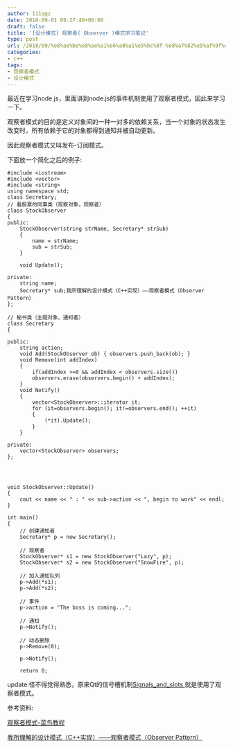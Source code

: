 ```yaml
---
author: 111qqz
date: 2018-09-01 09:27:40+00:00
draft: false
title: '[设计模式] 观察者( Observer )模式学习笔记'
type: post
url: /2018/09/%e8%ae%be%e8%ae%a1%e6%a8%a1%e5%bc%8f-%e8%a7%82%e5%af%9f%e8%80%85-observer-%e6%a8%a1%e5%bc%8f%e5%ad%a6%e4%b9%a0%e7%ac%94%e8%ae%b0/
categories:
- c++
tags:
- 观察者模式
- 设计模式
---
```


最近在学习node.js，里面讲到node.js的事件机制使用了观察者模式，因此来学习一下。

观察者模式的目的是定义对象间的一种一对多的依赖关系，当一个对象的状态发生改变时，所有依赖于它的对象都得到通知并被自动更新。

因此观察者模式又叫发布-订阅模式。

下面放一个简化之后的例子:

    
    #include <iostream>
    #include <vector>
    #include <string>
    using namespace std;
    class Secretary;
    // 看股票的同事类（观察对象，观察者）
    class StockObserver
    {
    public:
    	StockObserver(string strName, Secretary* strSub)
    	{
    		name = strName;
    		sub = strSub;
    	}
     
    	void Update();
     
    private:
    	string name;
    	Secretary* sub;我所理解的设计模式（C++实现）——观察者模式（Observer Pattern）
    };
     
    // 秘书类（主题对象，通知者）
    class Secretary
    {
     
    public:
    	string action;
    	void Add(StockObserver ob) { observers.push_back(ob); }
    	void Remove(int addIndex)
    	{
    		if(addIndex >=0 && addIndex < observers.size())
    		observers.erase(observers.begin() + addIndex);
    	}
    	void Notify()
    	{
    		vector<StockObserver>::iterator it;
    		for (it=observers.begin(); it!=observers.end(); ++it)
    		{
    			(*it).Update();
    		}
    	}
     
    private:
    	vector<StockObserver> observers;
    };
     
     
     
     
    void StockObserver::Update()
    {
    	cout << name << " : " << sub->action << ", begin to work" << endl;
    }
     
    int main()
    {
    	// 创建通知者
    	Secretary* p = new Secretary();
     
    	// 观察者
    	StockObserver* s1 = new StockObserver("Lazy", p);
    	StockObserver* s2 = new StockObserver("SnowFire", p);
     
    	// 加入通知队列
    	p->Add(*s1);
    	p->Add(*s2);
     
    	// 事件
    	p->action = "The boss is coming...";
     
    	// 通知
    	p->Notify();
     
    	// 动态删除
    	p->Remove(0);
    	
    	p->Notify();
     
    	return 0;
     
    




update:怪不得觉得熟悉，原来Qt的信号槽机制[Signals_and_slots ](https://en.wikipedia.org/wiki/Signals_and_slots)就是使用了观察者模式。

参考资料:

[观察者模式-菜鸟教程](http://www.runoob.com/design-pattern/observer-pattern.html)

[我所理解的设计模式（C++实现）——观察者模式（Observer Pattern）](https://blog.csdn.net/lcl_data/article/details/9208561)







